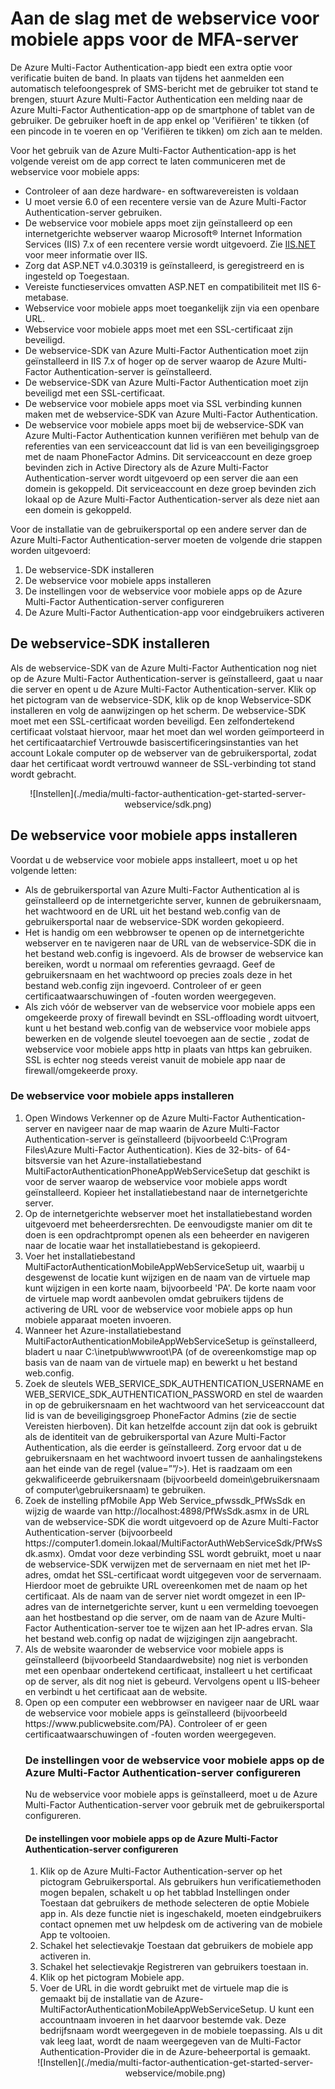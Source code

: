<properties 
    pageTitle="Aan de slag met de webservice voor mobiele apps voor de MFA-server" 
    description="De Azure Multi-Factor Authentication-app biedt een extra optie voor verificatie buiten de band.  Hierdoor kan de MFA-server pushmeldingen naar gebruikers sturen." 
    services="multi-factor-authentication" 
    documentationCenter="" 
    authors="billmath" 
    manager="stevenpo" 
    editor="curtland"/>

<tags 
    ms.service="multi-factor-authentication" 
    ms.workload="identity" 
    ms.tgt_pltfrm="na" 
    ms.devlang="na" 
    ms.topic="get-started-article" 
    ms.date="05/12/2016" 
    ms.author="billmath"/>

# Aan de slag met de webservice voor mobiele apps voor de MFA-server

De Azure Multi-Factor Authentication-app biedt een extra optie voor verificatie buiten de band. In plaats van tijdens het aanmelden een automatisch telefoongesprek of SMS-bericht met de gebruiker tot stand te brengen, stuurt Azure Multi-Factor Authentication een melding naar de Azure Multi-Factor Authentication-app op de smartphone of tablet van de gebruiker. De gebruiker hoeft in de app enkel op 'Verifiëren' te tikken (of een pincode in te voeren en op 'Verifiëren te tikken) om zich aan te melden. 

Voor het gebruik van de Azure Multi-Factor Authentication-app is het volgende vereist om de app correct te laten communiceren met de webservice voor mobiele apps: 

- Controleer of aan deze hardware- en softwarevereisten is voldaan
- U moet versie 6.0 of een recentere versie van de Azure Multi-Factor Authentication-server gebruiken.
- De webservice voor mobiele apps moet zijn geïnstalleerd op een internetgerichte webserver waarop Microsoft® Internet Information Services (IIS) 7.x of een recentere versie wordt uitgevoerd.  Zie [IIS.NET](http://www.iis.net/) voor meer informatie over IIS.
- Zorg dat ASP.NET v4.0.30319 is geïnstalleerd, is geregistreerd en is ingesteld op Toegestaan.
- Vereiste functieservices omvatten ASP.NET en compatibiliteit met IIS 6-metabase.
- Webservice voor mobiele apps moet toegankelijk zijn via een openbare URL.
- Webservice voor mobiele apps moet met een SSL-certificaat zijn beveiligd.
- De webservice-SDK van Azure Multi-Factor Authentication moet zijn geïnstalleerd in IIS 7.x of hoger op de server waarop de Azure Multi-Factor Authentication-server is geïnstalleerd.
- De webservice-SDK van Azure Multi-Factor Authentication moet zijn beveiligd met een SSL-certificaat.
- De webservice voor mobiele apps moet via SSL verbinding kunnen maken met de webservice-SDK van Azure Multi-Factor Authentication.
- De webservice voor mobiele apps moet bij de webservice-SDK van Azure Multi-Factor Authentication kunnen verifiëren met behulp van de referenties van een serviceaccount dat lid is van een beveiligingsgroep met de naam PhoneFactor Admins. Dit serviceaccount en deze groep bevinden zich in Active Directory als de Azure Multi-Factor Authentication-server wordt uitgevoerd op een server die aan een domein is gekoppeld. Dit serviceaccount en deze groep bevinden zich lokaal op de Azure Multi-Factor Authentication-server als deze niet aan een domein is gekoppeld.


Voor de installatie van de gebruikersportal op een andere server dan de Azure Multi-Factor Authentication-server moeten de volgende drie stappen worden uitgevoerd:

1. De webservice-SDK installeren
2. De webservice voor mobiele apps installeren
3. De instellingen voor de webservice voor mobiele apps op de Azure Multi-Factor Authentication-server configureren
4. De Azure Multi-Factor Authentication-app voor eindgebruikers activeren

## De webservice-SDK installeren

Als de webservice-SDK van de Azure Multi-Factor Authentication nog niet op de Azure Multi-Factor Authentication-server is geïnstalleerd, gaat u naar die server en opent u de Azure Multi-Factor Authentication-server. Klik op het pictogram van de webservice-SDK, klik op de knop Webservice-SDK installeren en volg de aanwijzingen op het scherm. De webservice-SDK moet met een SSL-certificaat worden beveiligd. Een zelfondertekend certificaat volstaat hiervoor, maar het moet dan wel worden geïmporteerd in het certificaatarchief Vertrouwde basiscertificeringsinstanties van het account Lokale computer op de webserver van de gebruikersportal, zodat daar het certificaat wordt vertrouwd wanneer de SSL-verbinding tot stand wordt gebracht. 

<center>![Instellen](./media/multi-factor-authentication-get-started-server-webservice/sdk.png)</center>

## De webservice voor mobiele apps installeren
Voordat u de webservice voor mobiele apps installeert, moet u op het volgende letten:

- Als de gebruikersportal van Azure Multi-Factor Authentication al is geïnstalleerd op de internetgerichte server, kunnen de gebruikersnaam, het wachtwoord en de URL uit het bestand web.config van de gebruikersportal naar de webservice-SDK worden gekopieerd. 
- Het is handig om een webbrowser te openen op de internetgerichte webserver en te navigeren naar de URL van de webservice-SDK die in het bestand web.config is ingevoerd. Als de browser de webservice kan bereiken, wordt u normaal om referenties gevraagd. Geef de gebruikersnaam en het wachtwoord op precies zoals deze in het bestand web.config zijn ingevoerd. Controleer of er geen certificaatwaarschuwingen of -fouten worden weergegeven.
- Als zich vóór de webserver van de webservice voor mobiele apps een omgekeerde proxy of firewall bevindt en SSL-offloading wordt uitvoert, kunt u het bestand web.config van de webservice voor mobiele apps bewerken en de volgende sleutel toevoegen aan de sectie <appSettings>, zodat de webservice voor mobiele apps http in plaats van https kan gebruiken. SSL is echter nog steeds vereist vanuit de mobiele app naar de firewall/omgekeerde proxy. <add key="SSL_REQUIRED" value="false"/> 

### De webservice voor mobiele apps installeren

<ol>
<li>Open Windows Verkenner op de Azure Multi-Factor Authentication-server en navigeer naar de map waarin de Azure Multi-Factor Authentication-server is geïnstalleerd (bijvoorbeeld C:\Program Files\Azure Multi-Factor Authentication). Kies de 32-bits- of 64-bitsversie van het Azure-installatiebestand MultiFactorAuthenticationPhoneAppWebServiceSetup dat geschikt is voor de server waarop de webservice voor mobiele apps wordt geïnstalleerd. Kopieer het installatiebestand naar de internetgerichte server.</li> 

<li>Op de internetgerichte webserver moet het installatiebestand worden uitgevoerd met beheerdersrechten. De eenvoudigste manier om dit te doen is een opdrachtprompt openen als een beheerder en navigeren naar de locatie waar het installatiebestand is gekopieerd.</li>  

<li>Voer het installatiebestand MultiFactorAuthenticationMobileAppWebServiceSetup uit, waarbij u desgewenst de locatie kunt wijzigen en de naam van de virtuele map kunt wijzigen in een korte naam, bijvoorbeeld 'PA'. De korte naam voor de virtuele map wordt aanbevolen omdat gebruikers tijdens de activering de URL voor de webservice voor mobiele apps op hun mobiele apparaat moeten invoeren.</li> 

<li>Wanneer het Azure-installatiebestand MultiFactorAuthenticationMobileAppWebServiceSetup is geïnstalleerd, bladert u naar C:\inetpub\wwwroot\PA (of de overeenkomstige map op basis van de naam van de virtuele map) en bewerkt u het bestand web.config.</li>  

<li>Zoek de sleutels WEB_SERVICE_SDK_AUTHENTICATION_USERNAME en WEB_SERVICE_SDK_AUTHENTICATION_PASSWORD en stel de waarden in op de gebruikersnaam en het wachtwoord van het serviceaccount dat lid is van de beveiligingsgroep PhoneFactor Admins (zie de sectie Vereisten hierboven). Dit kan hetzelfde account zijn dat ook is gebruikt als de identiteit van de gebruikersportal van Azure Multi-Factor Authentication, als die eerder is geïnstalleerd. Zorg ervoor dat u de gebruikersnaam en het wachtwoord invoert tussen de aanhalingstekens aan het einde van de regel (value=””/>). Het is raadzaam om een gekwalificeerde gebruikersnaam (bijvoorbeeld domein\gebruikersnaam of computer\gebruikersnaam) te gebruiken.</li>  

<li>Zoek de instelling pfMobile App Web Service_pfwssdk_PfWsSdk en wijzig de waarde van http://localhost:4898/PfWsSdk.asmx in de URL van de webservice-SDK die wordt uitgevoerd op de Azure Multi-Factor Authentication-server (bijvoorbeeld https://computer1.domein.lokaal/MultiFactorAuthWebServiceSdk/PfWsSdk.asmx). Omdat voor deze verbinding SSL wordt gebruikt, moet u naar de webservice-SDK verwijzen met de servernaam en niet met het IP-adres, omdat het SSL-certificaat wordt uitgegeven voor de servernaam. Hierdoor moet de gebruikte URL overeenkomen met de naam op het certificaat. Als de naam van de server niet wordt omgezet in een IP-adres van de internetgerichte server, kunt u een vermelding toevoegen aan het hostbestand op die server, om de naam van de Azure Multi-Factor Authentication-server toe te wijzen aan het IP-adres ervan. Sla het bestand web.config op nadat de wijzigingen zijn aangebracht.</li>  

<li>Als de website waaronder de webservice voor mobiele apps is geïnstalleerd (bijvoorbeeld Standaardwebsite) nog niet is verbonden met een openbaar ondertekend certificaat, installeert u het certificaat op de server, als dit nog niet is gebeurd. Vervolgens opent u IIS-beheer en verbindt u het certificaat aan de website.</li>  

<li>Open op een computer een webbrowser en navigeer naar de URL waar de webservice voor mobiele apps is geïnstalleerd (bijvoorbeeld https://www.publicwebsite.com/PA). Controleer of er geen certificaatwaarschuwingen of -fouten worden weergegeven.</li> 

### De instellingen voor de webservice voor mobiele apps op de Azure Multi-Factor Authentication-server configureren
Nu de webservice voor mobiele apps is geïnstalleerd, moet u de Azure Multi-Factor Authentication-server voor gebruik met de gebruikersportal configureren.

#### De instellingen voor mobiele apps op de Azure Multi-Factor Authentication-server configureren

1. Klik op de Azure Multi-Factor Authentication-server op het pictogram Gebruikersportal. Als gebruikers hun verificatiemethoden mogen bepalen, schakelt u op het tabblad Instellingen onder Toestaan dat gebruikers de methode selecteren de optie Mobiele app in. Als deze functie niet is ingeschakeld, moeten eindgebruikers contact opnemen met uw helpdesk om de activering van de mobiele App te voltooien.
2. Schakel het selectievakje Toestaan dat gebruikers de mobiele app activeren in.
3. Schakel het selectievakje Registreren van gebruikers toestaan in.
4. Klik op het pictogram Mobiele app.
5. Voer de URL in die wordt gebruikt met de virtuele map die is gemaakt bij de installatie van de Azure- MultiFactorAuthenticationMobileAppWebServiceSetup. U kunt een accountnaam invoeren in het daarvoor bestemde vak. Deze bedrijfsnaam wordt weergegeven in de mobiele toepassing. Als u dit vak leeg laat, wordt de naam weergegeven van de Multi-Factor Authentication-Provider die in de Azure-beheerportal is gemaakt. 



<center>![Instellen](./media/multi-factor-authentication-get-started-server-webservice/mobile.png)</center>
 


<!--HONumber=Jun16_HO2-->


